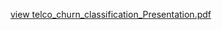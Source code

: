 [view telco_churn_classification_Presentation.pdf](https://drive.google.com/drive/folders/1h6UN8GrqaT4t5uAErJeIXQQOYocGiLKT)
